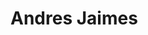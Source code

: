 # Andres Jaimes <script type="module">

**Tech enthusiast (Developer/Student/Creator)**

I am currently a student at Florida International University (FIU). I recently graduated with my associate degree in Computer Information Technology and developed a passion for web design after taking a course in C and two courses in Java, and from practices convincing me that this is the path for me.

I am learning and sharpening my skills through self-projects, FreeCodeCamp, DataCamp, CompTIA certifications, and more. I continuously pursue my goal to become a full-stack developer and aim to become a strong front-end developer before graduating with my bachelor's degree in Information Technology.

<hr>



**'Languages and Tools'**->**'(IN ORDER from learning):'**
<p align="left">
<img align="left" alt="C" width="30px" style="padding-right: 10px;" src="https://cdn.jsdelivr.net/gh/devicons/devicon@latest/icons/c/c-original.svg"/>
<img align="left" alt="SQL" width="30px" style="padding-right: 10px;" 
src="https://cdn.jsdelivr.net/gh/devicons/devicon@latest/icons/azuresqldatabase/azuresqldatabase-original.svg"/>
<img align="left" alt="JAVA" width="30px" style="padding-right: 10px;" 
src="https://cdn.jsdelivr.net/gh/devicons/devicon@latest/icons/java/java-original-wordmark.svg"/>
<img align="left" alt="HTML" width="30px" style="padding-right: 10px;" 
src="https://cdn.jsdelivr.net/gh/devicons/devicon@latest/icons/html5/html5-original-wordmark.svg"/>
<img align="left" alt="CSS" width="30px" style="padding-right: 10px;" 
src="https://cdn.jsdelivr.net/gh/devicons/devicon@latest/icons/css3/css3-original-wordmark.svg"/>
<img align="left" alt="JavaScript" width="30px" style="padding-right: 10px;" 
src="https://cdn.jsdelivr.net/gh/devicons/devicon@latest/icons/javascript/javascript-original.svg"/>
<img align="left" alt="Json" width="30px" style="padding-right: 10px;" 
src="https://cdn.jsdelivr.net/gh/devicons/devicon@latest/icons/json/json-original.svg"/>
  

<br>
<hr>
<h2>Repositories</h2>
<br>

**'School Repositories'**

**JAVA:**

Java Level 1
[COP2250](https://github.com/AJprogramming123/Java-FIU-)

Java Level 2
[COP3804](https://github.com/AJprogramming123/COP3804-JAVA2-FIU)



